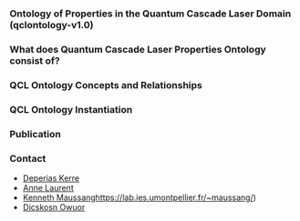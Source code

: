 ### Ontology of Properties in the Quantum Cascade Laser Domain (qclontology-v1.0)


### What does Quantum Cascade Laser Properties Ontology consist of?


### QCL Ontology Concepts and Relationships


### QCL Ontology Instantiation 


### Publication 


### Contact
* [Deperias Kerre](https://sces.strathmore.edu/faculty-profiles/deperias-kerre-2/)
* [Anne Laurent](https://www.lirmm.fr/annuaire/?qq=Laurent+Anne)
* [Kenneth Maussang](https://lab.ies.umontpellier.fr/~maussang/)https://lab.ies.umontpellier.fr/~maussang/)
* [Dicskosn Owuor]([dowuor@strathmore.edu](https://sces.strathmore.edu/faculty-profiles/dr-owuor-dickson-2/)https://sces.strathmore.edu/faculty-profiles/dr-owuor-dickson-2/)

